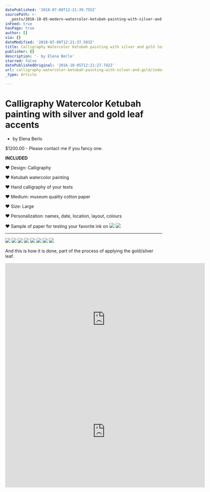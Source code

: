 ```yaml
---
datePublished: '2018-07-08T12:21:39.755Z'
sourcePath: >-
  _posts/2016-10-05-modern-watercolor-ketubah-painting-with-silver-and-gold-leaf.md
inFeed: true
hasPage: true
author: []
via: {}
dateModified: '2018-07-08T12:21:37.583Z'
title: Calligraphy Watercolor Ketubah painting with silver and gold leaf accents
publisher: {}
description: '- by Elena Berlo'
starred: false
datePublishedOriginal: '2016-10-05T12:21:27.742Z'
url: calligraphy-watercolor-ketubah-painting-with-silver-and-gold/index.html
_type: Article

---
```

# Calligraphy Watercolor Ketubah painting with silver and gold leaf accents

- by Elena Berlo

$1200.00 - Please contact me if you fancy one.

**INCLUDED**

♥ Design: Calligraphy

♥ Ketubah watercolor painting

♥ Hand calligraphy of your texts

♥ Medium: museum quality cotton paper

♥ Size: Large

♥ Personalization: names, date, location, layout, colours

♥ Sample of paper for testing your favorite ink on
![](https://the-grid-user-content.s3-us-west-2.amazonaws.com/58038468-d3b5-4269-a863-89190264f622.jpg)
![](https://the-grid-user-content.s3-us-west-2.amazonaws.com/877737e4-6c5a-4b2a-8073-17d114086295.jpg)

---

![](https://the-grid-user-content.s3-us-west-2.amazonaws.com/d834a2d6-9167-4d1d-b672-8b2af0bceb34.jpg)
![](https://the-grid-user-content.s3-us-west-2.amazonaws.com/ccb79beb-6382-4ffa-afa2-7197f547e0c9.jpg)
![](https://the-grid-user-content.s3-us-west-2.amazonaws.com/9eeee666-f1a3-408d-9d13-57d64686ccdc.jpg)
![](https://the-grid-user-content.s3-us-west-2.amazonaws.com/49d2a060-4151-41ca-836f-b137168d9adc.jpg)
![](https://the-grid-user-content.s3-us-west-2.amazonaws.com/66367e8a-c46b-4680-92a3-91f93e7a73d3.jpg)
![](https://the-grid-user-content.s3-us-west-2.amazonaws.com/55709385-f8d7-4805-ba52-7a7a06a0c7c5.jpg)
![](https://the-grid-user-content.s3-us-west-2.amazonaws.com/6878b8a4-2bac-42d6-bc4c-1766c89fbfd8.jpg)
![](https://the-grid-user-content.s3-us-west-2.amazonaws.com/563abc43-de2a-4cbf-a8b7-f808f681e7a3.jpg)

And this is how it is done, part of the process of applying the gold/silver leaf.

<iframe src="https://cdn.embedly.com/widgets/media.html?src=https%3A%2F%2Fwww.youtube.com%2Fembed%2FSNnxA9GTK50%3Ffeature%3Doembed&amp;url=http%3A%2F%2Fwww.youtube.com%2Fwatch%3Fv%3DSNnxA9GTK50&amp;image=https%3A%2F%2Fi.ytimg.com%2Fvi%2FSNnxA9GTK50%2Fhqdefault.jpg&amp;key=b7d04c9b404c499eba89ee7072e1c4f7&amp;type=text%2Fhtml&amp;schema=youtube" width="640" height="360" scrolling="no" frameborder="0" allowfullscreen="" style=""></iframe>

<iframe src="https://cdn.embedly.com/widgets/media.html?src=https%3A%2F%2Fwww.youtube.com%2Fembed%2F3rTjFtijvZs%3Ffeature%3Doembed&amp;url=http%3A%2F%2Fwww.youtube.com%2Fwatch%3Fv%3D3rTjFtijvZs&amp;image=https%3A%2F%2Fi.ytimg.com%2Fvi%2F3rTjFtijvZs%2Fhqdefault.jpg&amp;key=b7d04c9b404c499eba89ee7072e1c4f7&amp;type=text%2Fhtml&amp;schema=youtube" width="640" height="360" scrolling="no" frameborder="0" allowfullscreen="" style=""></iframe>